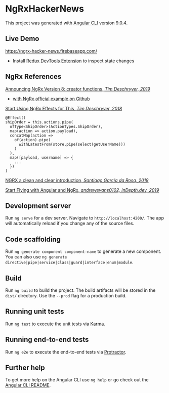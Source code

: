# NgRxHackerNews

This project was generated with [Angular CLI](https://github.com/angular/angular-cli) version 9.0.4.

## Live Demo

https://ngrx-hacker-news.firebaseapp.com/
- Install [Redux DevTools Extension](http://extension.remotedev.io/) to inspect state changes

## NgRx References

[Announcing NgRx Version 8: creator functions, *Tim Deschryver, 2019*](https://medium.com/ngrx/announcing-ngrx-version-8-ngrx-data-create-functions-runtime-checks-and-mock-selectors-a44fac112627)

- [with NgRx official example on Github](https://github.com/ngrx/platform/tree/master/projects/example-app/src/app)

[Start Using NgRx Effects for This, *Tim Deschryver, 2018*](https://timdeschryver.dev/blog/start-using-ngrx-effects-for-this#4-using-a-selector-inside-your-effects)

```
@Effect()
shipOrder = this.actions.pipe(
  ofType<ShipOrder>(ActionTypes.ShipOrder),
  map(action => action.payload),
  concatMap(action =>
    of(action).pipe(
      withLatestFrom(store.pipe(select(getUserName)))
    )
  ),
  map([payload, username] => {
    ...
  })
)
```

[NGRX a clean and clear introduction, *Santiago García da Rosa, 2018*](https://levelup.gitconnected.com/angular-ngrx-a-clean-and-clear-introduction-4ed61c89c1fc)

[Start Flying with Angular and NgRx, *andrewevans0102, inDepth.dev, 2019*](https://indepth.dev/how-to-start-flying-with-angular-and-ngrx/)

## Development server

Run `ng serve` for a dev server. Navigate to `http://localhost:4200/`. The app will automatically reload if you change any of the source files.

## Code scaffolding

Run `ng generate component component-name` to generate a new component. You can also use `ng generate directive|pipe|service|class|guard|interface|enum|module`.

## Build

Run `ng build` to build the project. The build artifacts will be stored in the `dist/` directory. Use the `--prod` flag for a production build.

## Running unit tests

Run `ng test` to execute the unit tests via [Karma](https://karma-runner.github.io).

## Running end-to-end tests

Run `ng e2e` to execute the end-to-end tests via [Protractor](http://www.protractortest.org/).

## Further help

To get more help on the Angular CLI use `ng help` or go check out the [Angular CLI README](https://github.com/angular/angular-cli/blob/master/README.md).
